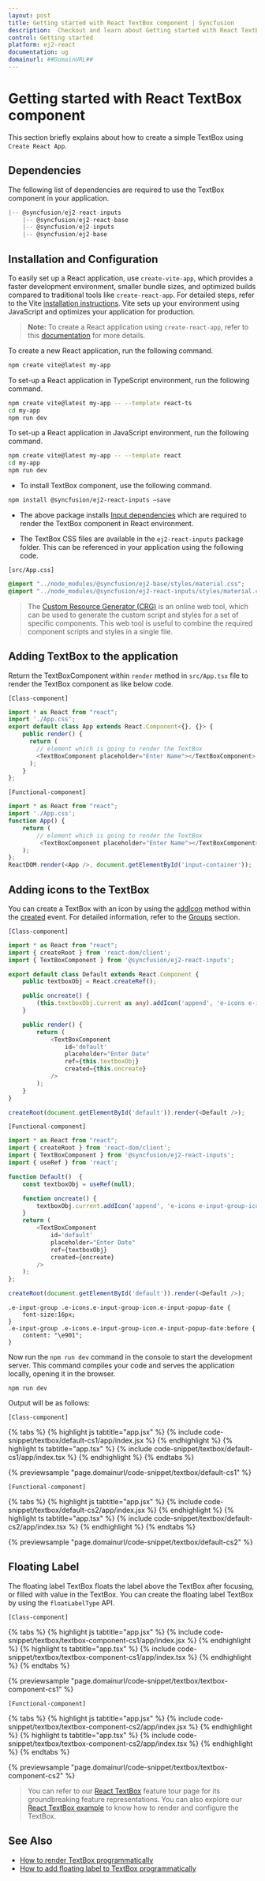 ```yaml
---
layout: post
title: Getting started with React TextBox component | Syncfusion
description:  Checkout and learn about Getting started with React TextBox component of Syncfusion Essential JS 2 and more details.
control: Getting started 
platform: ej2-react
documentation: ug
domainurl: ##DomainURL##
---
```


# Getting started with React TextBox component

This section briefly explains about how to create a simple TextBox using `Create React App`.

## Dependencies

The following list of dependencies are required to use the TextBox component in your application.

```javascript
|-- @syncfusion/ej2-react-inputs
    |-- @syncfusion/ej2-react-base
    |-- @syncfusion/ej2-inputs
    |-- @syncfusion/ej2-base
```

## Installation and Configuration

To easily set up a React application, use `create-vite-app`, which provides a faster development environment, smaller bundle sizes, and optimized builds compared to traditional tools like `create-react-app`. For detailed steps, refer to the Vite [installation instructions](https://vitejs.dev/guide/). Vite sets up your environment using JavaScript and optimizes your application for production.

> **Note:**  To create a React application using `create-react-app`, refer to this [documentation](https://ej2.syncfusion.com/react/documentation/getting-started/create-app) for more details.

To create a new React application, run the following command.

```bash
npm create vite@latest my-app
```
To set-up a React application in TypeScript environment, run the following command.

```bash
npm create vite@latest my-app -- --template react-ts
cd my-app
npm run dev
```
To set-up a React application in JavaScript environment, run the following command.

```bash
npm create vite@latest my-app -- --template react
cd my-app
npm run dev
```

* To install TextBox component, use the following command.

```bash
npm install @syncfusion/ej2-react-inputs –save
 ```

* The above package installs [Input dependencies](./getting-started/#dependencies) which are required to render the TextBox component in React environment.

* The TextBox CSS files are available in the `ej2-react-inputs` package folder. This can be referenced in your application using the following code.

`[src/App.css]`

```css
@import "../node_modules/@syncfusion/ej2-base/styles/material.css";
@import "../node_modules/@syncfusion/ej2-react-inputs/styles/material.css";
```

> The [Custom Resource Generator (CRG)](https://crg.syncfusion.com/) is an online web tool, which can be used to generate the custom script and styles for a set of specific components.
> This web tool is useful to combine the required component scripts and styles in a single file.

## Adding TextBox to the application

Return the TextBoxComponent within `render` method in `src/App.tsx` file to render the TextBox component as like below code.

`[Class-component]`

```ts
import * as React from "react";
import './App.css';
export default class App extends React.Component<{}, {}> {
    public render() {
      return (
        // element which is going to render the TextBox
        <TextBoxComponent placeholder="Enter Name"></TextBoxComponent>
      );
    }
};
```

`[Functional-component]`

```ts
import * as React from "react";
import './App.css';
function App() {
    return (
        // element which is going to render the TextBox
         <TextBoxComponent placeholder="Enter Name"></TextBoxComponent>
    );
};
ReactDOM.render(<App />, document.getElementById('input-container'));
```

## Adding icons to the TextBox

You can create a TextBox with an icon by using the [addIcon](https://ej2.syncfusion.com/react/documentation/api/textbox/#addicon) method within the [created](https://ej2.syncfusion.com/react/documentation/api/textbox/#created) event. For detailed information, refer to the [Groups](./groups/) section.

`[Class-component]`

```ts
import * as React from "react";
import { createRoot } from 'react-dom/client';
import { TextBoxComponent } from '@syncfusion/ej2-react-inputs';

export default class Default extends React.Component {
    public textboxObj = React.createRef();

    public oncreate() {  
        (this.textboxObj.current as any).addIcon('append', 'e-icons e-input-popup-date');
    }

    public render() {
        return (
            <TextBoxComponent
                id='default'
                placeholder="Enter Date"
                ref={this.textboxObj}
                created={this.oncreate}
            />
        );
    }
}

createRoot(document.getElementById('default')).render(<Default />);

```

`[Functional-component]`

```ts
import * as React from "react";
import { createRoot } from 'react-dom/client';
import { TextBoxComponent } from '@syncfusion/ej2-react-inputs';
import { useRef } from 'react';

function Default()  {
    const textboxObj = useRef(null);

    function oncreate() {  
        textboxObj.current.addIcon('append', 'e-icons e-input-group-icon e-input-popup-date');
    }
    return (
        <TextBoxComponent
            id='default'
            placeholder="Enter Date"
            ref={textboxObj}
            created={oncreate}
        />
    );
};   

createRoot(document.getElementById('default')).render(<Default />);
```

```
.e-input-group .e-icons.e-input-group-icon.e-input-popup-date {
    font-size:16px;
}
.e-input-group .e-icons.e-input-group-icon.e-input-popup-date:before {
    content: "\e901";
}
```

Now run the `npm run dev` command in the console to start the development server. This command compiles your code and serves the application locally, opening it in the browser.

```
npm run dev
```

Output will be as follows:

`[Class-component]`

{% tabs %}
{% highlight js tabtitle="app.jsx" %}
{% include code-snippet/textbox/default-cs1/app/index.jsx %}
{% endhighlight %}
{% highlight ts tabtitle="app.tsx" %}
{% include code-snippet/textbox/default-cs1/app/index.tsx %}
{% endhighlight %}
{% endtabs %}

 {% previewsample "page.domainurl/code-snippet/textbox/default-cs1" %}

`[Functional-component]`

{% tabs %}
{% highlight js tabtitle="app.jsx" %}
{% include code-snippet/textbox/default-cs2/app/index.jsx %}
{% endhighlight %}
{% highlight ts tabtitle="app.tsx" %}
{% include code-snippet/textbox/default-cs2/app/index.tsx %}
{% endhighlight %}
{% endtabs %}

 {% previewsample "page.domainurl/code-snippet/textbox/default-cs2" %}

## Floating Label

The floating label TextBox floats the label above the TextBox after focusing, or filled with value in the TextBox.
You can create the floating label TextBox by using the `floatLabelType` API.

`[Class-component]`

{% tabs %}
{% highlight js tabtitle="app.jsx" %}
{% include code-snippet/textbox/textbox-component-cs1/app/index.jsx %}
{% endhighlight %}
{% highlight ts tabtitle="app.tsx" %}
{% include code-snippet/textbox/textbox-component-cs1/app/index.tsx %}
{% endhighlight %}
{% endtabs %}

 {% previewsample "page.domainurl/code-snippet/textbox/textbox-component-cs1" %}

`[Functional-component]`

{% tabs %}
{% highlight js tabtitle="app.jsx" %}
{% include code-snippet/textbox/textbox-component-cs2/app/index.jsx %}
{% endhighlight %}
{% highlight ts tabtitle="app.tsx" %}
{% include code-snippet/textbox/textbox-component-cs2/app/index.tsx %}
{% endhighlight %}
{% endtabs %}

 {% previewsample "page.domainurl/code-snippet/textbox/textbox-component-cs2" %}

> You can refer to our [React TextBox](https://www.syncfusion.com/react-ui-components/react-textbox) feature tour page for its groundbreaking feature representations. You can also explore our [React TextBox example](https://ej2.syncfusion.com/react/demos/#/material/textboxes/default) to know how to render and configure the TextBox.

## See Also

* [How to render TextBox programmatically](./how-to/add-textbox-programmatically)
* [How to add floating label to TextBox programmatically](./how-to/add-floating-label-to-textbox-programmatically)

